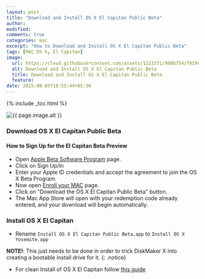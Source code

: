 ```yaml
---
layout: post
title: "Download and Install OS X El Capitan Public Beta"
author:
modified:
comments: true
categories: mac
excerpt: "How to Download and Install OS X El Capitan Public Beta"
tags: [MAC OS X, El Capitan]
image:
  url: https://cloud.githubusercontent.com/assets/1223371/9086754/f019c4d4-3ba3-11e5-828f-c1778bdb5213.png
  alt: Download and Install OS X El Capitan Public Beta
  title: Download and Install OS X El Capitan Public Beta
  feature:
date: 2015-08-05T18:55:44+05:30
---
```


{% include _toc.html %}

<img src="{{ page.image.url }}" alt="{{ page.image.alt }}" title="{{ page.image.title }}">

### Download OS X El Capitan Public Beta

#### How to Sign Up for the El Capitan Beta Preview

* Open  <a href="https://beta.apple.com/sp/betaprogram/welcome">Apple Beta Software Program</a> page.
* Click on Sign Up/In
* Enter your Apple ID credentials and accept the agreement to join the OS X Beta Program.
* Now open <a href="https://beta.apple.com/sp/betaprogram/redemption#osx">Enroll your MAC</a> page.
* Click on "Download the OS X El Capitan Public Beta" button.
* The Mac App Store will open with your redemption code already entered, and your download will begin automatically.

### Install OS X El Capitan

* Rename `Install OS X El Capitan Public Beta.app` to `Install OS X Yosemite.app`

**NOTE!**: This just needs to be done in order to trick DiskMaker X into creating a bootable install drive for it.
{: .notice}

* For clean Install of OS X El Capitan follow <a href="/mac/clean-install-of-os-x-yosemite/#erase-usbhdd-drive">this guide</a>

